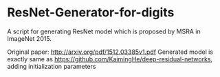 # ResNet-Generator-for-digits
A script for generating ResNet model which is proposed by MSRA in ImageNet 2015.

Original paper: http://arxiv.org/pdf/1512.03385v1.pdf
Generated model is exactly same as https://github.com/KaimingHe/deep-residual-networks, adding initialization parameters

